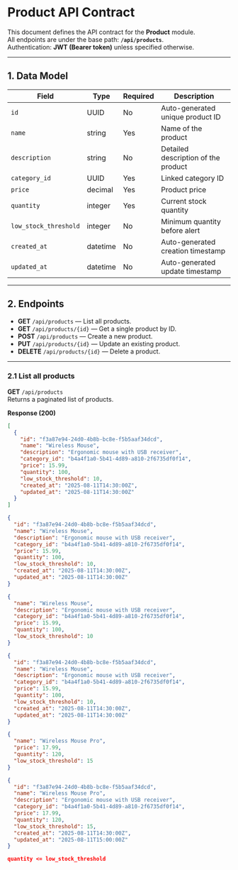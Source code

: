 # Product API Contract

This document defines the API contract for the **Product** module.  
All endpoints are under the base path: **`/api/products`**.  
Authentication: **JWT (Bearer token)** unless specified otherwise.

---

## 1. Data Model

| Field                | Type       | Required | Description |
|----------------------|------------|----------|-------------|
| `id`                 | UUID       | No       | Auto-generated unique product ID |
| `name`               | string     | Yes      | Name of the product |
| `description`        | string     | No       | Detailed description of the product |
| `category_id`        | UUID       | Yes      | Linked category ID |
| `price`              | decimal    | Yes      | Product price |
| `quantity`           | integer    | Yes      | Current stock quantity |
| `low_stock_threshold`| integer    | No       | Minimum quantity before alert |
| `created_at`         | datetime   | No       | Auto-generated creation timestamp |
| `updated_at`         | datetime   | No       | Auto-generated update timestamp |

---

## 2. Endpoints

- **GET** `/api/products` — List all products.
- **GET** `/api/products/{id}` — Get a single product by ID.
- **POST** `/api/products` — Create a new product.
- **PUT** `/api/products/{id}` — Update an existing product.
- **DELETE** `/api/products/{id}` — Delete a product.

---

### 2.1 List all products
**GET** `/api/products`  
Returns a paginated list of products.

**Response (200)**
```json
[
  {
    "id": "f3a87e94-24d0-4b8b-bc8e-f5b5aaf34dcd",
    "name": "Wireless Mouse",
    "description": "Ergonomic mouse with USB receiver",
    "category_id": "b4a4f1a0-5b41-4d89-a810-2f6735df0f14",
    "price": 15.99,
    "quantity": 100,
    "low_stock_threshold": 10,
    "created_at": "2025-08-11T14:30:00Z",
    "updated_at": "2025-08-11T14:30:00Z"
  }
]

{
  "id": "f3a87e94-24d0-4b8b-bc8e-f5b5aaf34dcd",
  "name": "Wireless Mouse",
  "description": "Ergonomic mouse with USB receiver",
  "category_id": "b4a4f1a0-5b41-4d89-a810-2f6735df0f14",
  "price": 15.99,
  "quantity": 100,
  "low_stock_threshold": 10,
  "created_at": "2025-08-11T14:30:00Z",
  "updated_at": "2025-08-11T14:30:00Z"
}

{
  "name": "Wireless Mouse",
  "description": "Ergonomic mouse with USB receiver",
  "category_id": "b4a4f1a0-5b41-4d89-a810-2f6735df0f14",
  "price": 15.99,
  "quantity": 100,
  "low_stock_threshold": 10
}

{
  "id": "f3a87e94-24d0-4b8b-bc8e-f5b5aaf34dcd",
  "name": "Wireless Mouse",
  "description": "Ergonomic mouse with USB receiver",
  "category_id": "b4a4f1a0-5b41-4d89-a810-2f6735df0f14",
  "price": 15.99,
  "quantity": 100,
  "low_stock_threshold": 10,
  "created_at": "2025-08-11T14:30:00Z",
  "updated_at": "2025-08-11T14:30:00Z"
}

{
  "name": "Wireless Mouse Pro",
  "price": 17.99,
  "quantity": 120,
  "low_stock_threshold": 15
}

{
  "id": "f3a87e94-24d0-4b8b-bc8e-f5b5aaf34dcd",
  "name": "Wireless Mouse Pro",
  "description": "Ergonomic mouse with USB receiver",
  "category_id": "b4a4f1a0-5b41-4d89-a810-2f6735df0f14",
  "price": 17.99,
  "quantity": 120,
  "low_stock_threshold": 15,
  "created_at": "2025-08-11T14:30:00Z",
  "updated_at": "2025-08-11T15:00:00Z"
}

quantity <= low_stock_threshold






